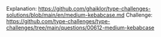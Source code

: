 Explanation: https://github.com/ghaiklor/type-challenges-solutions/blob/main/en/medium-kebabcase.md
Challenge: https://github.com/type-challenges/type-challenges/tree/main/questions/00612-medium-kebabcase